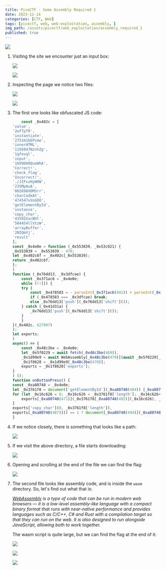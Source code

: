 ```yaml
---
title: PicoCTF - Some Assembly Required 1
date: 2023-12-14
categories: [CTF, Web]
tags: [picoctf, web, web-exploitation, assembly, ]
img_path: /assets/picoctf/web_exploitation/assembly_required_1
published: true
---
```


![](room_banner.png)

1. Visiting the site we encounter just an input box:

    ![](home.png)

    ![](test_incorrect.png)

2. Inspecting the page we notice two files:

    ![](first_js.png)

    ![](second_js.png)

3. The first one looks like obfuscated JS code:

    ```javascript
        const _0x402c = [
    'value',
    '2wfTpTR',
    'instantiate',
    '275341bEPcme',
    'innerHTML',
    '1195047NznhZg',
    '1qfevql',
    'input',
    '1699808QuoWhA',
    'Correct!',
    'check_flag',
    'Incorrect!',
    './JIFxzHyW8W',
    '23SMpAuA',
    '802698XOMSrr',
    'charCodeAt',
    '474547vVoGDO',
    'getElementById',
    'instance',
    'copy_char',
    '43591XxcWUl',
    '504454llVtzW',
    'arrayBuffer',
    '2NIQmVj',
    'result'
    ];
    const _0x4e0e = function (_0x553839, _0x53c021) {
    _0x553839 = _0x553839 - 470;
    let _0x402c6f = _0x402c[_0x553839];
    return _0x402c6f;
    };
    (
    function (_0x76dd13, _0x3dfcae) {
        const _0x371ac6 = _0x4e0e;
        while (!![]) {
        try {
            const _0x478583 = - parseInt(_0x371ac6(491)) + parseInt(_0x371ac6(493)) + - parseInt(_0x371ac6(475)) * - parseInt(_0x371ac6(473)) + - parseInt(_0x371ac6(482)) * - parseInt(_0x371ac6(483)) + - parseInt(_0x371ac6(478)) * parseInt(_0x371ac6(480)) + parseInt(_0x371ac6(472)) * parseInt(_0x371ac6(490)) + - parseInt(_0x371ac6(485));
            if (_0x478583 === _0x3dfcae) break;
            else _0x76dd13['push'](_0x76dd13['shift']());
        } catch (_0x41d31a) {
            _0x76dd13['push'](_0x76dd13['shift']());
        }
        }
    }(_0x402c, 627907)
    );
    let exports;
    (
    async() => {
        const _0x48c3be = _0x4e0e;
        let _0x5f0229 = await fetch(_0x48c3be(489)),
        _0x1d99e9 = await WebAssembly[_0x48c3be(479)](await _0x5f0229[_0x48c3be(474)]()),
        _0x1f8628 = _0x1d99e9[_0x48c3be(470)];
        exports = _0x1f8628['exports'];
    }
    ) ();
    function onButtonPress() {
    const _0xa80748 = _0x4e0e;
    let _0x3761f8 = document['getElementById'](_0xa80748(484)) [_0xa80748(477)];
    for (let _0x16c626 = 0; _0x16c626 < _0x3761f8['length']; _0x16c626++) {
        exports[_0xa80748(471)](_0x3761f8[_0xa80748(492)](_0x16c626), _0x16c626);
    }
    exports['copy_char'](0, _0x3761f8['length']),
    exports[_0xa80748(487)]() == 1 ? document[_0xa80748(494)](_0xa80748(476)) [_0xa80748(481)] = _0xa80748(486) : document[_0xa80748(494)](_0xa80748(476)) [_0xa80748(481)] = _0xa80748(488);
    }
    ```

5. If we notice closely, there is something that looks like a path:

    ![](directory.png)

6. If we visit the above directory, a file starts downloading:

    ![](download.png)

7. Opening and scrolling at the end of the file we can find the flag:

    ![](download_flag.png)

8. The second file looks like assembly code, and is inside the `wasm` directory. So, let's find out what that is:

    _[WebAssembly](https://developer.mozilla.org/en-US/docs/WebAssembly) is a type of code that can be run in modern web browsers — it is a low-level assembly-like language with a compact binary format that runs with near-native performance and provides languages such as C/C++, C# and Rust with a compilation target so that they can run on the web. It is also designed to run alongside JavaScript, allowing both to work together._

    The wasm script is quite large, but we can find the flag at the end of it:

    ![](inspect_flag.png)

    ![](flag_correct.png)

    ![](room_pwned.png)